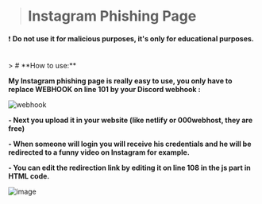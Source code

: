 > # **Instagram Phishing Page**

❗ **Do not use it for malicious purposes, it's only for educational purposes.**<br/>

<br/>
> # **How to use:** <br> 

**My Instagram phishing page is really easy to use, you only have to replace WEBHOOK on line 101 by your Discord webhook :**<br/>

![webhook](https://user-images.githubusercontent.com/81310818/123550149-869fee00-d76c-11eb-9938-34a444eb00e1.PNG)<br>

**- Next you upload it in your website (like netlify or 000webhost, they are free)**<br>

**- When someone will login you will receive his credentials and he will be redirected to a funny video on Instagram for example.**<br/>

**- You can edit the redirection link by editing it on line 108 in the js part in HTML code.**<br/>

![image](https://user-images.githubusercontent.com/81310818/123550314-4d1bb280-d76d-11eb-8ca0-cec48b286461.png)<br>
